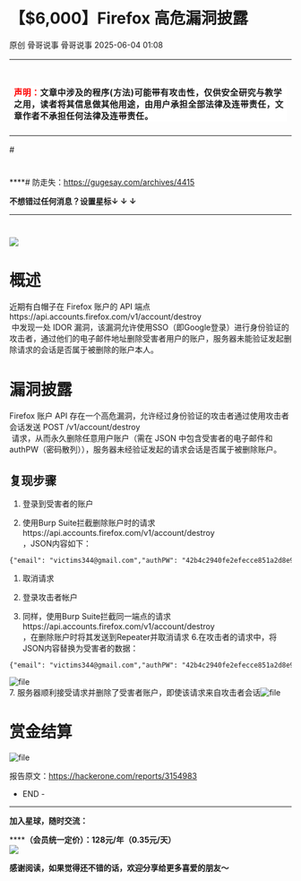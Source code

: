 #  【$6,000】Firefox 高危漏洞披露   
原创 骨哥说事  骨哥说事   2025-06-04 01:08  
  
<table><tbody><tr><td data-colwidth="557" width="557" valign="top" style="word-break: break-all;"><h1 data-selectable-paragraph="" style="white-space: normal;outline: 0px;max-width: 100%;font-family: -apple-system, system-ui, &#34;Helvetica Neue&#34;, &#34;PingFang SC&#34;, &#34;Hiragino Sans GB&#34;, &#34;Microsoft YaHei UI&#34;, &#34;Microsoft YaHei&#34;, Arial, sans-serif;letter-spacing: 0.544px;background-color: rgb(255, 255, 255);box-sizing: border-box !important;overflow-wrap: break-word !important;"><strong style="outline: 0px;max-width: 100%;box-sizing: border-box !important;overflow-wrap: break-word !important;"><span style="outline: 0px;max-width: 100%;font-size: 18px;box-sizing: border-box !important;overflow-wrap: break-word !important;"><span style="color: rgb(255, 0, 0);"><strong><span style="font-size: 15px;"><span leaf="">声明：</span></span></strong></span><span style="font-size: 15px;"></span></span></strong><span style="outline: 0px;max-width: 100%;font-size: 18px;box-sizing: border-box !important;overflow-wrap: break-word !important;"><span style="font-size: 15px;"><span leaf="">文章中涉及的程序(方法)可能带有攻击性，仅供安全研究与教学之用，读者将其信息做其他用途，由用户承担全部法律及连带责任，文章作者不承担任何法律及连带责任。</span></span></span></h1></td></tr></tbody></table>#   
  
#   
  
****# 防走失：https://gugesay.com/archives/4415  
  
******不想错过任何消息？设置星标****↓ ↓ ↓**  
****  
#   
  
  
![](https://mmbiz.qpic.cn/sz_mmbiz_png/hZj512NN8jlbXyV4tJfwXpicwdZ2gTB6XtwoqRvbaCy3UgU1Upgn094oibelRBGyMs5GgicFKNkW1f62QPCwGwKxA/640?wx_fmt=png&from=appmsg "")  
  
# 概述  
  
近期有白帽子在 Firefox 账户的 API 端点https://api.accounts.firefox.com/v1/account/destroy  
 中发现一处 IDOR 漏洞，该漏洞允许使用SSO（即Google登录）进行身份验证的攻击者，通过他们的电子邮件地址删除受害者用户的账户，服务器未能验证发起删除请求的会话是否属于被删除的账户本人。  
# 漏洞披露  
  
Firefox 账户 API 存在一个高危漏洞，允许经过身份验证的攻击者通过使用攻击者会话发送 POST /v1/account/destroy  
 请求，从而永久删除任意用户账户（需在 JSON 中包含受害者的电子邮件和 authPW（密码散列）），服务器未经验证发起的请求会话是否属于被删除账户。  
## 复现步骤  
1. 登录到受害者的账户  
  
1. 使用Burp Suite拦截删除账户时的请求https://api.accounts.firefox.com/v1/account/destroy  
，JSON内容如下：  
  
```
{"email": "victims344@gmail.com","authPW": "42b4c2940fe2efecce851a2d8e9754d0f1cb1d37e3ccaabb060f9ac21900caff"}
```  
1. 取消请求  
  
1. 登录攻击者帐户  
  
1. 同样，使用Burp Suite拦截同一端点的请求https://api.accounts.firefox.com/v1/account/destroy  
，在删除账户时将其发送到Repeater并取消请求 6.在攻击者的请求中，将JSON内容替换为受害者的数据：  
  
```
{"email": "victims344@gmail.com","authPW": "42b4c2940fe2efecce851a2d8e9754d0f1cb1d37e3ccaabb060f9ac21900caff"}
```  
  
![file](https://mmbiz.qpic.cn/sz_mmbiz_png/hZj512NN8jmajvcicY3Zr5vib5ibmn5Rf6Dgy4wu85tqzic6SwsIh26o8hVUe9xTP2C7yu99z8dpMiciaqZqxliclicrQg/640?wx_fmt=png&from=appmsg "")  
7. 服务器顺利接受请求并删除了受害者账户，即使该请求来自攻击者会话![file](https://mmbiz.qpic.cn/sz_mmbiz_png/hZj512NN8jmajvcicY3Zr5vib5ibmn5Rf6DiaeHxce9ia1oibPCblHOyDBmOD7AxfpsJxn8gGfPMg9NHluXZmpAKDh3g/640?wx_fmt=png&from=appmsg "")  
  
# 赏金结算  
  
![file](https://mmbiz.qpic.cn/sz_mmbiz_png/hZj512NN8jmajvcicY3Zr5vib5ibmn5Rf6D69LZqibYe7xmibYE5fibwOibpAStltQ0iaYgvZDzKnSlmBibNrwiaS5WH7HIA/640?wx_fmt=png&from=appmsg "")  
  
  
报告原文：https://hackerone.com/reports/3154983  
  
- END -  
  
****  
  
**加入星球，随时交流：**  
  
**********（会员统一定价）：128元/年（0.35元/天）******  
![](https://mmbiz.qpic.cn/sz_mmbiz_jpg/hZj512NN8jnMJtHJnShkTnh3vR3fmaqicPicANic6OEsobrpRjx5vG6mMTib1icuPmuG74h2bxC4eP6nMMzbs5QaSlw/640?wx_fmt=jpeg&from=appmsg "")  
  
**感谢阅读，如果觉得还不错的话，欢迎分享给更多喜爱的朋友～**  
  
  
